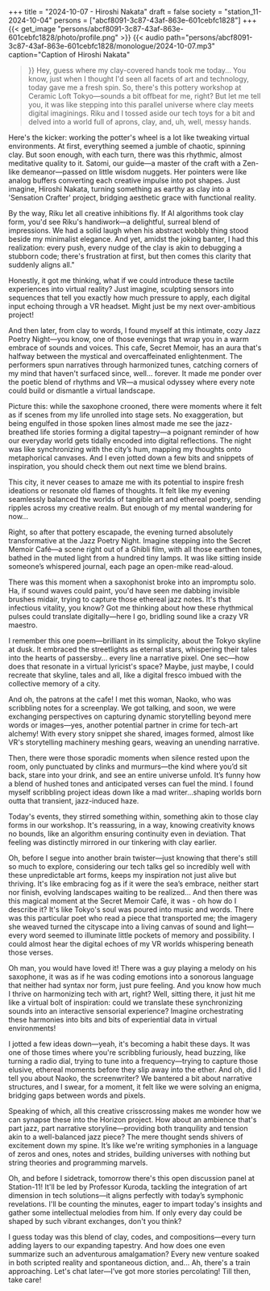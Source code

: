 +++
title = "2024-10-07 - Hiroshi Nakata"
draft = false
society = "station_11-2024-10-04"
persons = ["abcf8091-3c87-43af-863e-601cebfc1828"]
+++
{{< get_image "persons/abcf8091-3c87-43af-863e-601cebfc1828/photo/profile.png" >}}
{{< audio
    path="persons/abcf8091-3c87-43af-863e-601cebfc1828/monologue/2024-10-07.mp3" 
    caption="Caption of Hiroshi Nakata"
>}}
Hey, guess where my clay-covered hands took me today...
You know, just when I thought I'd seen all facets of art and technology, today gave me a fresh spin. So, there's this pottery workshop at Ceramic Loft Tokyo—sounds a bit offbeat for me, right? But let me tell you, it was like stepping into this parallel universe where clay meets digital imaginings. Riku and I tossed aside our tech toys for a bit and delved into a world full of aprons, clay, and, uh, well, messy hands.

Here's the kicker: working the potter's wheel is a lot like tweaking virtual environments. At first, everything seemed a jumble of chaotic, spinning clay. But soon enough, with each turn, there was this rhythmic, almost meditative quality to it. Satomi, our guide—a master of the craft with a Zen-like demeanor—passed on little wisdom nuggets. Her pointers were like analog buffers converting each creative impulse into pot shapes. Just imagine, Hiroshi Nakata, turning something as earthy as clay into a 'Sensation Crafter' project, bridging aesthetic grace with functional reality.

By the way, Riku let all creative inhibitions fly. If AI algorithms took clay form, you'd see Riku's handiwork—a delightful, surreal blend of impressions. We had a solid laugh when his abstract wobbly thing stood beside my minimalist elegance. And yet, amidst the joking banter, I had this realization: every push, every nudge of the clay is akin to debugging a stubborn code; there's frustration at first, but then comes this clarity that suddenly aligns all." 

Honestly, it got me thinking, what if we could introduce these tactile experiences into virtual reality? Just imagine, sculpting sensors into sequences that tell you exactly how much pressure to apply, each digital input echoing through a VR headset. Might just be my next over-ambitious project!

And then later, from clay to words, I found myself at this intimate, cozy Jazz Poetry Night—you know, one of those evenings that wrap you in a warm embrace of sounds and voices. This cafe, Secret Memoir, has an aura that's halfway between the mystical and overcaffeinated enlightenment. The performers spun narratives through harmonized tunes, catching corners of my mind that haven't surfaced since, well... forever. It made me ponder over the poetic blend of rhythms and VR—a musical odyssey where every note could build or dismantle a virtual landscape.

Picture this: while the saxophone crooned, there were moments where it felt as if scenes from my life unrolled into stage sets. No exaggeration, but being engulfed in those spoken lines almost made me see the jazz-breathed life stories forming a digital tapestry—a poignant reminder of how our everyday world gets tidally encoded into digital reflections. The night was like synchronizing with the city’s hum, mapping my thoughts onto metaphorical canvases. And I even jotted down a few bits and snippets of inspiration, you should check them out next time we blend brains.

This city, it never ceases to amaze me with its potential to inspire fresh ideations or resonate old flames of thoughts. It felt like my evening seamlessly balanced the worlds of tangible art and ethereal poetry, sending ripples across my creative realm. But enough of my mental wandering for now...


Right, so after that pottery escapade, the evening turned absolutely transformative at the Jazz Poetry Night. Imagine stepping into the Secret Memoir Café—a scene right out of a Ghibli film, with all those earthen tones, bathed in the muted light from a hundred tiny lamps. It was like sitting inside someone’s whispered journal, each page an open-mike read-aloud.

There was this moment when a saxophonist broke into an impromptu solo. Ha, if sound waves could paint, you'd have seen me dabbing invisible brushes midair, trying to capture those ethereal jazz notes. It's that infectious vitality, you know? Got me thinking about how these rhythmical pulses could translate digitally—here I go, bridling sound like a crazy VR maestro.

I remember this one poem—brilliant in its simplicity, about the Tokyo skyline at dusk. It embraced the streetlights as eternal stars, whispering their tales into the hearts of passersby... every line a narrative pixel. One sec—how does that resonate in a virtual lyricist's space? Maybe, just maybe, I could recreate that skyline, tales and all, like a digital fresco imbued with the collective memory of a city.

And oh, the patrons at the cafe! I met this woman, Naoko, who was scribbling notes for a screenplay. We got talking, and soon, we were exchanging perspectives on capturing dynamic storytelling beyond mere words or images—yes, another potential partner in crime for tech-art alchemy! With every story snippet she shared, images formed, almost like VR's storytelling machinery meshing gears, weaving an unending narrative.

Then, there were those sporadic moments when silence rested upon the room, only punctuated by clinks and murmurs—the kind where you’d sit back, stare into your drink, and see an entire universe unfold. It’s funny how a blend of hushed tones and anticipated verses can fuel the mind. I found myself scribbling project ideas down like a mad writer...shaping worlds born outta that transient, jazz-induced haze.

Today's events, they stirred something within, something akin to those clay forms in our workshop. It's reassuring, in a way, knowing creativity knows no bounds, like an algorithm ensuring continuity even in deviation. That feeling was distinctly mirrored in our tinkering with clay earlier.

Oh, before I segue into another brain twister—just knowing that there's still so much to explore, considering our tech talks gel so incredibly well with these unpredictable art forms, keeps my inspiration not just alive but thriving. It's like embracing fog as if it were the sea’s embrace, neither start nor finish, evolving landscapes waiting to be realized...
And then there was this magical moment at the Secret Memoir Café, it was - oh how do I describe it? It's like Tokyo's soul was poured into music and words. There was this particular poet who read a piece that transported me; the imagery she weaved turned the cityscape into a living canvas of sound and light— every word seemed to illuminate little pockets of memory and possibility. I could almost hear the digital echoes of my VR worlds whispering beneath those verses.

Oh man, you would have loved it! There was a guy playing a melody on his saxophone, it was as if he was coding emotions into a sonorous language that neither had syntax nor form, just pure feeling. And you know how much I thrive on harmonizing tech with art, right? Well, sitting there, it just hit me like a virtual bolt of inspiration: could we translate these synchronizing sounds into an interactive sensorial experience? Imagine orchestrating these harmonies into bits and bits of experiential data in virtual environments!

I jotted a few ideas down—yeah, it's becoming a habit these days. It was one of those times where you're scribbling furiously, head buzzing, like turning a radio dial, trying to tune into a frequency—trying to capture those elusive, ethereal moments before they slip away into the ether. And oh, did I tell you about Naoko, the screenwriter? We bantered a bit about narrative structures, and I swear, for a moment, it felt like we were solving an enigma, bridging gaps between words and pixels.

Speaking of which, all this creative crisscrossing makes me wonder how we can synapse these into the Horizon project. How about an ambience that's part jazz, part narrative storyline—providing both tranquility and tension akin to a well-balanced jazz piece? The mere thought sends shivers of excitement down my spine. It’s like we're writing symphonies in a language of zeros and ones, notes and strides, building universes with nothing but string theories and programming marvels.

Oh, and before I sidetrack, tomorrow there's this open discussion panel at Station-11! It'll be led by Professor Kuroda, tackling the integration of art dimension in tech solutions—it aligns perfectly with today’s symphonic revelations. I'll be counting the minutes, eager to impart today's insights and gather some intellectual melodies from him. If only every day could be shaped by such vibrant exchanges, don't you think?

I guess today was this blend of clay, codes, and compositions—every turn adding layers to our expanding tapestry. And how does one even summarize such an adventurous amalgamation? Every new venture soaked in both scripted reality and spontaneous diction, and...
Ah, there's a train approaching. Let's chat later—I’ve got more stories percolating! Till then, take care!
